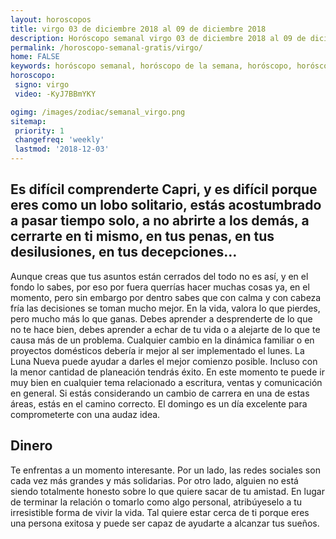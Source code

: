 ```yaml
---
layout: horoscopos
title: virgo 03 de diciembre 2018 al 09 de diciembre 2018 
description: Horóscopo semanal virgo 03 de diciembre 2018 al 09 de diciembre 2018. Es difícil comprenderte Capri, y es difícil porque eres como un lobo solitario, estás acostumbrado a pasar tiempo solo, a no abrirte a los demás, a cerrarte en ti mismo, en tus penas, en tus desilusiones, en tus decepciones…
permalink: /horoscopo-semanal-gratis/virgo/
home: FALSE
keywords: horóscopo semanal, horóscopo de la semana, horóscopo, horóscopo gratis,horóscopos, horóscopo esperanza gracia, horoscopos virgo la semana, horóscopos gratis, Tarot, Astrologia, Zodíaco, virgo, horoscopo gratis, semanal
horoscopo:
 signo: virgo
 video: -KyJ7BBmYKY

ogimg: /images/zodiac/semanal_virgo.png
sitemap:
 priority: 1
 changefreq: 'weekly'
 lastmod: '2018-12-03'
---
```




## Es difícil comprenderte Capri, y es difícil porque eres como un lobo solitario, estás acostumbrado a pasar tiempo solo, a no abrirte a los demás, a cerrarte en ti mismo, en tus penas, en tus desilusiones, en tus decepciones…

Aunque creas que tus asuntos están cerrados del todo no es así, y en el fondo lo sabes, por eso por fuera querrías hacer muchas cosas ya, en el momento, pero sin embargo por dentro sabes que con calma y con cabeza fría las decisiones se toman mucho mejor. 
 En la vida, valora lo que pierdes, pero mucho más lo que ganas. Debes aprender a desprenderte de lo que no te hace bien, debes aprender a echar de tu vida o a alejarte de lo que te causa más de un problema.
Cualquier cambio en la dinámica familiar o en proyectos domésticos debería ir mejor al ser implementado el lunes. La Luna Nueva puede ayudar a darles el mejor comienzo posible. Incluso con la menor cantidad de planeación tendrás éxito. En este momento te puede ir muy bien en cualquier tema relacionado a escritura, ventas y comunicación en general. Si estás considerando un cambio de carrera en una de estas áreas, estás en el camino correcto. El domingo es un día excelente para comprometerte con una audaz idea.

## Dinero

Te enfrentas a un momento interesante. Por un lado, las redes sociales son cada vez más grandes y más solidarias. Por otro lado, alguien no está siendo totalmente honesto sobre lo que quiere sacar de tu amistad. En lugar de terminar la relación o tomarlo como algo personal, atribúyeselo a tu irresistible forma de vivir la vida. Tal quiere estar cerca de ti porque eres una persona exitosa y puede ser capaz de ayudarte a alcanzar tus sueños.